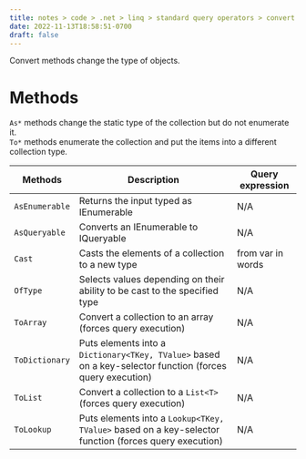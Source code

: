 ```yaml
---
title: notes > code > .net > linq > standard query operators > convert
date: 2022-11-13T18:58:51-0700
draft: false
---
```

Convert methods change the type of objects.

# Methods
`As*` methods change the static type of the collection but do not enumerate it.  
`To*` methods enumerate the collection and put the items into a different collection type.

| Methods        | Description                                                                                               | Query expression         |
| -------------- | --------------------------------------------------------------------------------------------------------- | ------------------------ |
| `AsEnumerable` | Returns the input typed as IEnumerable<T>                                                                 | N/A                      |
| `AsQueryable`  | Converts an IEnumerable to IQueryable                                                                     | N/A                      |
| `Cast`         | Casts the elements of a collection to a new type                                                          | from <type> var in words |
| `OfType`       | Selects values depending on their ability to be cast to the specified type                                | N/A                      |
| `ToArray`      | Convert a collection to an array (forces query execution)                                                 | N/A                      |
| `ToDictionary` | Puts elements into a `Dictionary<TKey, TValue>` based on a key-selector function (forces query execution) | N/A                      |
| `ToList`       | Convert a collection to a `List<T>` (forces query execution)                                              | N/A                      |
| `ToLookup`     | Puts elements into a `Lookup<TKey, TValue>` based on a key-selector function (forces query execution)     | N/A                      |

